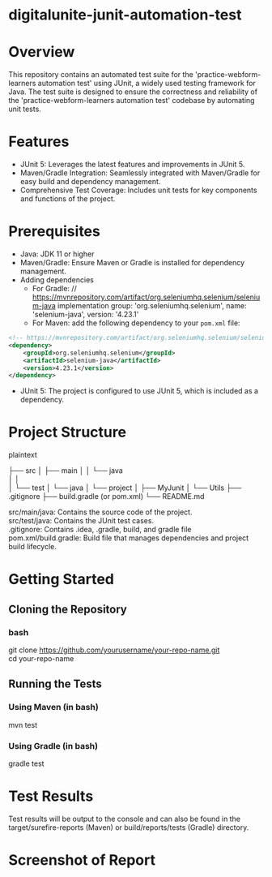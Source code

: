 # digitalunite-junit-automation-test
# Overview
This repository contains an automated test suite for the 'practice-webform-learners automation test' using JUnit, a widely used testing framework for Java. The test suite is designed to ensure the correctness and reliability of the 'practice-webform-learners automation test' codebase by automating unit tests.

# Features
* JUnit 5: Leverages the latest features and improvements in JUnit 5.
* Maven/Gradle Integration: Seamlessly integrated with Maven/Gradle for easy build and dependency management.
* Comprehensive Test Coverage: Includes unit tests for key components and functions of the project.

# Prerequisites
* Java: JDK 11 or higher
* Maven/Gradle: Ensure Maven or Gradle is installed for dependency management.
* Adding dependencies
    - For Gradle: // https://mvnrepository.com/artifact/org.seleniumhq.selenium/selenium-java
implementation group: 'org.seleniumhq.selenium', name: 'selenium-java', version: '4.23.1'
    - For Maven: add the following dependency to your `pom.xml` file:

```xml
<!-- https://mvnrepository.com/artifact/org.seleniumhq.selenium/selenium-java -->
<dependency>
    <groupId>org.seleniumhq.selenium</groupId>
    <artifactId>selenium-java</artifactId>
    <version>4.23.1</version>
</dependency>
```

* JUnit 5: The project is configured to use JUnit 5, which is included as a dependency.

# Project Structure

plaintext

├── src
│   ├── main
│   │   └── java                             
│   │                
│   └── test
│       └── java
│           └── project
│                 ├── MyJunit
│                 └── Utils
├── .gitignore
├── build.gradle (or pom.xml)
└── README.md

src/main/java: Contains the source code of the project. <br />
src/test/java: Contains the JUnit test cases.<br />
.gitignore: Contains .idea, .gradle, build, and gradle file<br />
pom.xml/build.gradle: Build file that manages dependencies and project build lifecycle.

# Getting Started
## Cloning the Repository

### bash
git clone https://github.com/yourusername/your-repo-name.git <br />
cd your-repo-name

## Running the Tests
### Using Maven (in bash)
mvn test

### Using Gradle (in bash)
gradle test

# Test Results
Test results will be output to the console and can also be found in the target/surefire-reports (Maven) or build/reports/tests (Gradle) directory.

# Screenshot of Report
